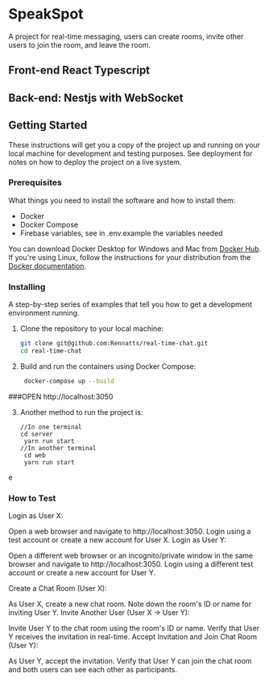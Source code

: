 # SpeakSpot

A project for real-time messaging, users can create rooms, invite other users to join the room, and leave the room.

## Front-end React Typescript
## Back-end: Nestjs with WebSocket

## Getting Started

These instructions will get you a copy of the project up and running on your local machine for development and testing purposes. See deployment for notes on how to deploy the project on a live system.

### Prerequisites

What things you need to install the software and how to install them:

- Docker
- Docker Compose
- Firebase variables, see in .env.example the variables needed

You can download Docker Desktop for Windows and Mac from [Docker Hub](https://hub.docker.com/?overlay=onboarding). If you're using Linux, follow the instructions for your distribution from the [Docker documentation](https://docs.docker.com/engine/install/).


### Installing

A step-by-step series of examples that tell you how to get a development environment running.

1. Clone the repository to your local machine:

   ```bash
   git clone git@github.com:Rennatts/real-time-chat.git
   cd real-time-chat

2. Build and run the containers using Docker Compose:
   ```bash
    docker-compose up --build


###OPEN http://localhost:3050

3. Another method to run the project is:
   ```
   //In one terminal
   cd server
    yarn run start
   //In another terminal
    cd web
    yarn run start

e
### How to Test
Login as User X:

Open a web browser and navigate to http://localhost:3050.
Login using a test account or create a new account for User X.
Login as User Y:

Open a different web browser or an incognito/private window in the same browser and navigate to http://localhost:3050.
Login using a different test account or create a new account for User Y.

Create a Chat Room (User X):

As User X, create a new chat room.
Note down the room's ID or name for inviting User Y.
Invite Another User (User X -> User Y):

Invite User Y to the chat room using the room's ID or name.
Verify that User Y receives the invitation in real-time.
Accept Invitation and Join Chat Room (User Y):

As User Y, accept the invitation.
Verify that User Y can join the chat room and both users can see each other as participants.
